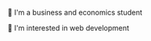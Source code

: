 👋 I'm a business and economics student

🌱 I'm interested in web development

<!---
tmunkhbayar/tmunkhbayar is a ✨ special ✨ repository because its `README.md` (this file) appears on your GitHub profile.
You can click the Preview link to take a look at your changes.
--->
